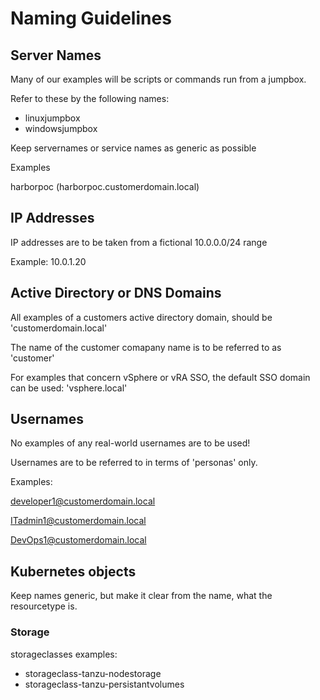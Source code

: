 # Naming Guidelines


## Server Names

Many of our examples will be scripts or commands run from a jumpbox. 

Refer to these by the following names:

- linuxjumpbox
- windowsjumpbox


Keep servernames or service names as generic as possible

Examples

harborpoc (harborpoc.customerdomain.local)





## IP Addresses

IP addresses are to be taken from a fictional 10.0.0.0/24 range

Example: 10.0.1.20


## Active Directory or DNS Domains

All examples of a customers active directory domain, should be 'customerdomain.local'

The name of the customer comapany name is to be referred to as 'customer' 

For examples that concern vSphere or vRA SSO, the default SSO domain can be used: 'vsphere.local' 



## Usernames

No examples of any real-world usernames are to be used! 

Usernames are to be referred to in terms of 'personas' only. 

Examples:

developer1@customerdomain.local

ITadmin1@customerdomain.local

DevOps1@customerdomain.local


## Kubernetes objects

Keep names generic, but make it clear from the name, what the resourcetype is. 

### Storage

storageclasses examples:

- storageclass-tanzu-nodestorage
- storageclass-tanzu-persistantvolumes

